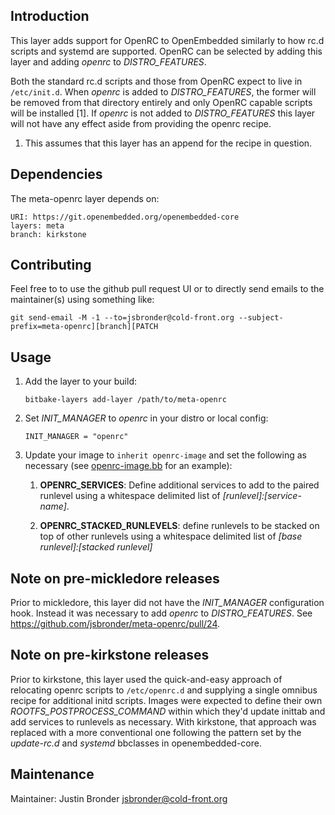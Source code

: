 Introduction
------------

This layer adds support for OpenRC to OpenEmbedded similarly to how rc.d
scripts and systemd are supported.  OpenRC can be selected by adding this
layer and adding *openrc* to *DISTRO_FEATURES*.

Both the standard rc.d scripts and those from OpenRC expect to live in
`/etc/init.d`.  When *openrc* is added to *DISTRO_FEATURES*, the former will be
removed from that directory entirely and only OpenRC capable scripts will be
installed [1].  If *openrc* is not added to *DISTRO_FEATURES* this layer will
not have any effect aside from providing the openrc recipe.


1.  This assumes that this layer has an append for the recipe in question.

Dependencies
------------

The meta-openrc layer depends on:

	URI: https://git.openembedded.org/openembedded-core
	layers: meta
	branch: kirkstone

Contributing
------------

Feel free to to use the github pull request UI or to directly send emails to
the maintainer(s) using something like:

`git send-email -M -1 --to=jsbronder@cold-front.org --subject-prefix=meta-openrc][branch][PATCH`

Usage
-----

1. Add the layer to your build:

    `bitbake-layers add-layer /path/to/meta-openrc`

2. Set *INIT_MANAGER* to *openrc* in your distro or local config:

    `INIT_MANAGER = "openrc"`

3. Update your image to `inherit openrc-image` and set the following as
   necessary (see [openrc-image.bb](recipes-test/openrc-image/openrc-image.bb)
   for an example):

    1. **OPENRC_SERVICES**: Define additional services to add to the paired
       runlevel using a whitespace delimited list of
       *[runlevel]:[service-name]*.

    2. **OPENRC_STACKED_RUNLEVELS**: define runlevels to be stacked on top of
       other runlevels using a whitespace delimited list of *[base
       runlevel]:[stacked runlevel]*

Note on pre-mickledore releases
-------------------------------
Prior to mickledore, this layer did not have the *INIT_MANAGER* configuration
hook.  Instead it was necessary to add *openrc* to *DISTRO_FEATURES*.  See
https://github.com/jsbronder/meta-openrc/pull/24.

Note on pre-kirkstone releases
-------------------------------
Prior to kirkstone, this layer used the quick-and-easy approach of relocating
openrc scripts to `/etc/openrc.d` and supplying a single omnibus recipe for
additional initd scripts.  Images were expected to define their own
*ROOTFS_POSTPROCESS_COMMAND* within which they'd update inittab and add
services to runlevels as necessary.  With kirkstone, that approach was replaced
with a more conventional one following the pattern set by the *update-rc.d* and
*systemd* bbclasses in openembedded-core.

Maintenance
-----------
Maintainer: Justin Bronder <jsbronder@cold-front.org>

